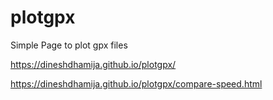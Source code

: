 # plotgpx
Simple Page to plot gpx files

https://dineshdhamija.github.io/plotgpx/

https://dineshdhamija.github.io/plotgpx/compare-speed.html
